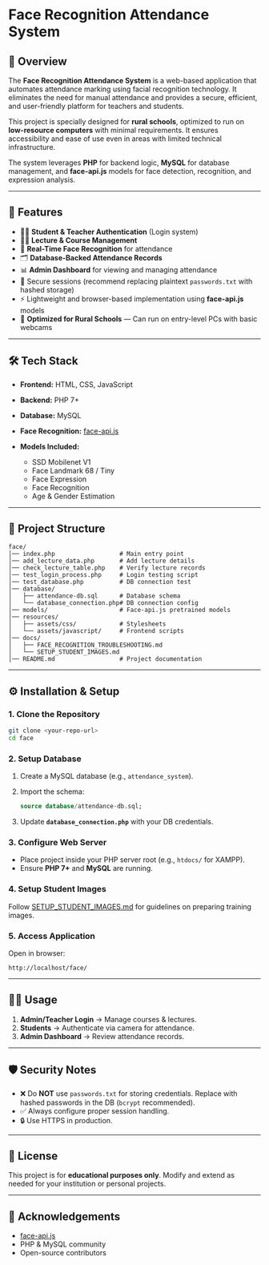 ﻿# Face Recognition Attendance System

## 📌 Overview

The **Face Recognition Attendance System** is a web-based application that automates attendance marking using facial recognition technology. It eliminates the need for manual attendance and provides a secure, efficient, and user-friendly platform for teachers and students.

This project is specially designed for **rural schools**, optimized to run on **low-resource computers** with minimal requirements. It ensures accessibility and ease of use even in areas with limited technical infrastructure.

The system leverages **PHP** for backend logic, **MySQL** for database management, and **face-api.js** models for face detection, recognition, and expression analysis.

---

## 🚀 Features

* 👩‍🎓 **Student & Teacher Authentication** (Login system)
* 🧑‍🏫 **Lecture & Course Management**
* 📸 **Real-Time Face Recognition** for attendance
* 🗂️ **Database-Backed Attendance Records**
* 📊 **Admin Dashboard** for viewing and managing attendance
* 🔐 Secure sessions (recommend replacing plaintext `passwords.txt` with hashed storage)
* ⚡ Lightweight and browser-based implementation using **face-api.js** models
* 🏫 **Optimized for Rural Schools** — Can run on entry-level PCs with basic webcams

---

## 🛠️ Tech Stack

* **Frontend:** HTML, CSS, JavaScript
* **Backend:** PHP 7+
* **Database:** MySQL
* **Face Recognition:** [face-api.js](https://github.com/justadudewhohacks/face-api.js)
* **Models Included:**

  * SSD Mobilenet V1
  * Face Landmark 68 / Tiny
  * Face Expression
  * Face Recognition
  * Age & Gender Estimation

---

## 📂 Project Structure

```
face/
│── index.php                  # Main entry point
│── add_lecture_data.php       # Add lecture details
│── check_lecture_table.php    # Verify lecture records
│── test_login_process.php     # Login testing script
│── test_database.php          # DB connection test
│── database/
│   ├── attendance-db.sql      # Database schema
│   └── database_connection.php# DB connection config
│── models/                    # Face-api.js pretrained models
│── resources/
│   ├── assets/css/            # Stylesheets
│   └── assets/javascript/     # Frontend scripts
│── docs/
│   ├── FACE_RECOGNITION_TROUBLESHOOTING.md
│   └── SETUP_STUDENT_IMAGES.md
│── README.md                  # Project documentation
```

---

## ⚙️ Installation & Setup

### 1. Clone the Repository

```bash
git clone <your-repo-url>
cd face
```

### 2. Setup Database

1. Create a MySQL database (e.g., `attendance_system`).
2. Import the schema:

   ```sql
   source database/attendance-db.sql;
   ```
3. Update **`database_connection.php`** with your DB credentials.

### 3. Configure Web Server

* Place project inside your PHP server root (e.g., `htdocs/` for XAMPP).
* Ensure **PHP 7+** and **MySQL** are running.

### 4. Setup Student Images

Follow [SETUP_STUDENT_IMAGES.md](./SETUP_STUDENT_IMAGES.md) for guidelines on preparing training images.

### 5. Access Application

Open in browser:

```
http://localhost/face/
```

---

## 🧑‍💻 Usage

1. **Admin/Teacher Login** → Manage courses & lectures.
2. **Students** → Authenticate via camera for attendance.
3. **Admin Dashboard** → Review attendance records.

---

## 🛡️ Security Notes

* ❌ Do **NOT** use `passwords.txt` for storing credentials. Replace with hashed passwords in the DB (`bcrypt` recommended).
* ✅ Always configure proper session handling.
* 🔒 Use HTTPS in production.


---

## 📜 License

This project is for **educational purposes only**. Modify and extend as needed for your institution or personal projects.

---

## 🙌 Acknowledgements

* [face-api.js](https://github.com/justadudewhohacks/face-api.js)
* PHP & MySQL community
* Open-source contributors
